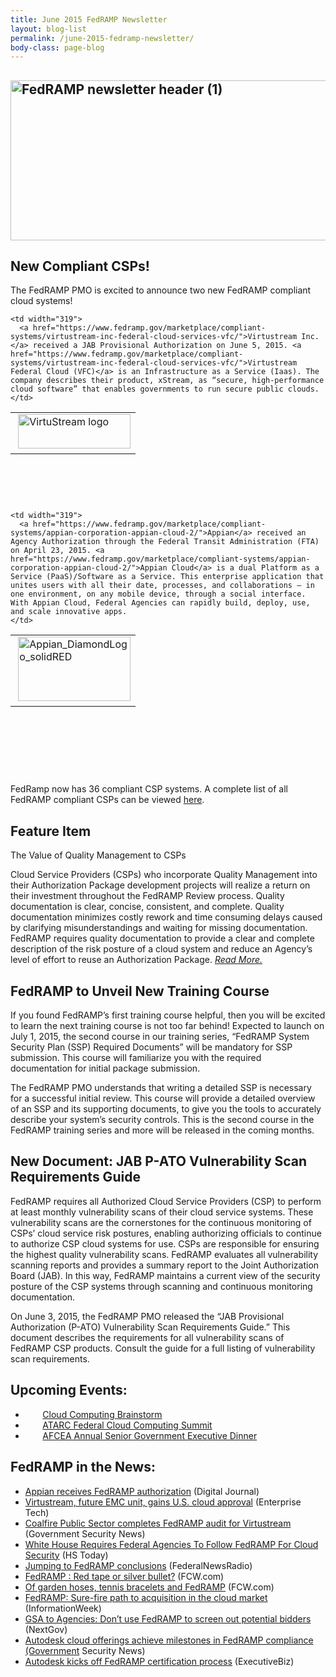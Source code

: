 ```yaml
---
title: June 2015 FedRAMP Newsletter
layout: blog-list
permalink: /june-2015-fedramp-newsletter/
body-class: page-blog
---
```

## [<img class="alignnone size-full wp-image-27822" src="https://s3.amazonaws.com/sitesusa/wp-content/uploads/sites/482/2015/05/FedRAMP-newsletter-header-1-e1434390873102.png" alt="FedRAMP newsletter header (1)" width="1000" height="256" />](https://s3.amazonaws.com/sitesusa/wp-content/uploads/sites/482/2015/05/FedRAMP-newsletter-header-1.png)

## New Compliant CSPs!

The FedRAMP PMO is excited to announce two new FedRAMP compliant cloud systems!

<table class=" aligncenter" style="height: 142px" width="500">
  <tr>
    <td width="123">
       <img class=" size-full wp-image-15402 aligncenter" src="https://s3.amazonaws.com/sitesusa/wp-content/uploads/sites/482/2015/02/VirtuStream-Logo-new-e1434390999575.png" alt="VirtuStream logo" width="180" height="55" />
    </td>

    <td width="319">
      <a href="https://www.fedramp.gov/marketplace/compliant-systems/virtustream-inc-federal-cloud-services-vfc/">Virtustream Inc.</a> received a JAB Provisional Authorization on June 5, 2015. <a href="https://www.fedramp.gov/marketplace/compliant-systems/virtustream-inc-federal-cloud-services-vfc/">Virtustream Federal Cloud (VFC)</a> is an Infrastructure as a Service (Iaas). The company describes their product, xStream, as “secure, high-performance cloud software” that enables governments to run secure public clouds.
    </td>
  </tr>
</table>

<table class=" aligncenter" style="height: 222px" width="500">
  <tr>
    <td width="123">
       <a href="https://s3.amazonaws.com/sitesusa/wp-content/uploads/sites/482/2015/02/Appian_DiamondLogo_solidRED-e1434032622483.jpg"><img class=" size-full wp-image-28922 aligncenter" src="https://s3.amazonaws.com/sitesusa/wp-content/uploads/sites/482/2015/02/Appian_DiamondLogo_solidRED-e1434032622483.jpg" alt="Appian_DiamondLogo_solidRED" width="180" height="103" /></a>
    </td>

    <td width="319">
      <a href="https://www.fedramp.gov/marketplace/compliant-systems/appian-corporation-appian-cloud-2/">Appian</a> received an Agency Authorization through the Federal Transit Administration (FTA) on April 23, 2015. <a href="https://www.fedramp.gov/marketplace/compliant-systems/appian-corporation-appian-cloud-2/">Appian Cloud</a> is a dual Platform as a Service (PaaS)/Software as a Service. This enterprise application that unites users with all their date, processes, and collaborations – in one environment, on any mobile device, through a social interface. With Appian Cloud, Federal Agencies can rapidly build, deploy, use, and scale innovative apps.
    </td>
  </tr>
</table>

FedRamp now has 36 compliant CSP systems. A complete list of all FedRAMP compliant CSPs can be viewed [here](https://www.fedramp.gov/marketplace/compliant-systems/virtustream-inc-federal-cloud-services-vfc/).

## Feature Item

The Value of Quality Management to CSPs

Cloud Service Providers (CSPs) who incorporate Quality Management into their Authorization Package development projects will realize a return on their investment throughout the FedRAMP Review process. Quality documentation is clear, concise, consistent, and complete. Quality documentation minimizes costly rework and time consuming delays caused by clarifying misunderstandings and waiting for missing documentation. FedRAMP requires quality documentation to provide a clear and complete description of the risk posture of a cloud system and reduce an Agency’s level of effort to reuse an Authorization Package. _[Read More.](https://www.fedramp.gov/?p=29282)_

## FedRAMP to Unveil New Training Course

If you found FedRAMP’s first training course helpful, then you will be excited to learn the next training course is not too far behind! Expected to launch on July 1, 2015, the second course in our training series, “FedRAMP System Security Plan (SSP) Required Documents” will be mandatory for SSP submission. This course will familiarize you with the required documentation for initial package submission.

The FedRAMP PMO understands that writing a detailed SSP is necessary for a successful initial review. This course will provide a detailed overview of an SSP and its supporting documents, to give you the tools to accurately describe your system’s security controls. This is the second course in the FedRAMP training series and more will be released in the coming months.

## New Document: JAB P-ATO Vulnerability Scan Requirements Guide

FedRAMP requires all Authorized Cloud Service Providers (CSP) to perform at least monthly vulnerability scans of their cloud service systems. These vulnerability scans are the cornerstones for the continuous monitoring of CSPs’ cloud service risk postures, enabling authorizing officials to continue to authorize CSP cloud systems for use. CSPs are responsible for ensuring the highest quality vulnerability scans. FedRAMP evaluates all vulnerability scanning reports and provides a summary report to the Joint Authorization Board (JAB). In this way, FedRAMP maintains a current view of the security posture of the CSP systems through scanning and continuous monitoring documentation.

On June 3, 2015, the FedRAMP PMO released the “JAB Provisional Authorization (P-ATO) Vulnerability Scan Requirements Guide.” This document describes the requirements for all vulnerability scans of FedRAMP CSP products. Consult the guide for a full listing of vulnerability scan requirements.


## Upcoming Events:


  *        [Cloud Computing Brainstorm](https://www.fedramp.gov/event/cloud-computing-brainstorm/)
  *        [ATARC Federal Cloud Computing Summit](https://www.fedramp.gov/event/atarc-summit/)
  *        [AFCEA Annual Senior Government Executive Dinner](https://www.fedramp.gov/event/8th-annual-senior-government-executive-dinner/)


## FedRAMP in the News:


  * [Appian receives FedRAMP authorization](http://www.digitaljournal.com/pr/2587261) (Digital Journal)
  * [Virtustream, future EMC unit, gains U.S. cloud approval](http://www.enterprisetech.com/2015/06/11/virtustream-future-emc-unit-gains-u-s-cloud-approval/) (Enterprise Tech)
  * [Coalfire Public Sector completes FedRAMP audit for Virtustream](http://www.gsnmagazine.com/article/44691/coalfire_public_sector_completes_fedramp_audit_vir) (Government Security News)
  * [White House Requires Federal Agencies To Follow FedRAMP For Cloud Security](http://www.hstoday.us/briefings/industry-news/single-article/white-house-requires-federal-agencies-to-follow-fedramp-for-cloud-security/59c496d796068d5cf4f89c926d29dbdb.html) (HS Today)
  * [Jumping to FedRAMP conclusions](http://www.federalnewsradio.com/445/3875523/Jumping-to-FedRAMP-conclusions) (FederalNewsRadio)
  * [FedRAMP : Red tape or silver bullet?](http://fcw.com/articles/2015/06/17/red-tape-or-silver-bullet.aspx) (FCW.com)
  * [Of garden hoses, tennis bracelets and FedRAMP](http://fcw.com/articles/2015/06/10/cloud-applications-gsa.aspx) (FCW.com)
  * [FedRAMP: Sure-fire path to acquisition in the cloud market](http://www.informationweek.com/cloud/infrastructure-as-a-service/fedramp-sure-fire-path-to-acquisition-in-the-cloud-market/d/d-id/1320637) (InformationWeek)
  * [GSA to Agencies: Don’t use FedRAMP to screen out potential bidders](http://www.nextgov.com/emerging-tech/emerging-tech-blog/2015/06/gsa-agencies-dont-use-fedramp-screen-out-potential-bidders/114256/) (NextGov)
  * [Autodesk cloud offerings achieve milestones in FedRAMP compliance (Government](http://www.gsnmagazine.com/article/44581/autodesk_cloud_offerings_achieve_milestone_fedramp) Security News)
  * [Autodesk kicks off FedRAMP certification process](http://blog.executivebiz.com/2015/05/autodesk-kicks-off-fedramp-certification-process/) (ExecutiveBiz)
